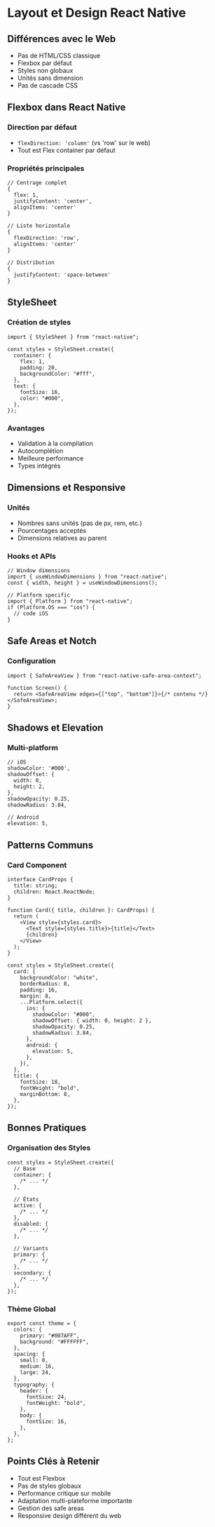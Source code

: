 # Layout et Design React Native

## Différences avec le Web

- Pas de HTML/CSS classique
- Flexbox par défaut
- Styles non globaux
- Unités sans dimension
- Pas de cascade CSS

## Flexbox dans React Native

### Direction par défaut

- `flexDirection: 'column'` (vs 'row' sur le web)
- Tout est Flex container par défaut

### Propriétés principales

```tsx
// Centrage complet
{
  flex: 1,
  justifyContent: 'center',
  alignItems: 'center'
}

// Liste horizontale
{
  flexDirection: 'row',
  alignItems: 'center'
}

// Distribution
{
  justifyContent: 'space-between'
}
```

## StyleSheet

### Création de styles

```tsx
import { StyleSheet } from "react-native";

const styles = StyleSheet.create({
  container: {
    flex: 1,
    padding: 20,
    backgroundColor: "#fff",
  },
  text: {
    fontSize: 16,
    color: "#000",
  },
});
```

### Avantages

- Validation à la compilation
- Autocomplétion
- Meilleure performance
- Types intégrés

## Dimensions et Responsive

### Unités

- Nombres sans unités (pas de px, rem, etc.)
- Pourcentages acceptés
- Dimensions relatives au parent

### Hooks et APIs

```tsx
// Window dimensions
import { useWindowDimensions } from "react-native";
const { width, height } = useWindowDimensions();

// Platform specific
import { Platform } from "react-native";
if (Platform.OS === "ios") {
  // code iOS
}
```

## Safe Areas et Notch

### Configuration

```tsx
import { SafeAreaView } from "react-native-safe-area-context";

function Screen() {
  return <SafeAreaView edges={["top", "bottom"]}>{/* contenu */}</SafeAreaView>;
}
```

## Shadows et Elevation

### Multi-platform

```tsx
// iOS
shadowColor: '#000',
shadowOffset: {
  width: 0,
  height: 2,
},
shadowOpacity: 0.25,
shadowRadius: 3.84,

// Android
elevation: 5,
```

## Patterns Communs

### Card Component

```tsx
interface CardProps {
  title: string;
  children: React.ReactNode;
}

function Card({ title, children }: CardProps) {
  return (
    <View style={styles.card}>
      <Text style={styles.title}>{title}</Text>
      {children}
    </View>
  );
}

const styles = StyleSheet.create({
  card: {
    backgroundColor: "white",
    borderRadius: 8,
    padding: 16,
    margin: 8,
    ...Platform.select({
      ios: {
        shadowColor: "#000",
        shadowOffset: { width: 0, height: 2 },
        shadowOpacity: 0.25,
        shadowRadius: 3.84,
      },
      android: {
        elevation: 5,
      },
    }),
  },
  title: {
    fontSize: 18,
    fontWeight: "bold",
    marginBottom: 8,
  },
});
```

## Bonnes Pratiques

### Organisation des Styles

```tsx
const styles = StyleSheet.create({
  // Base
  container: {
    /* ... */
  },

  // États
  active: {
    /* ... */
  },
  disabled: {
    /* ... */
  },

  // Variants
  primary: {
    /* ... */
  },
  secondary: {
    /* ... */
  },
});
```

### Thème Global

```tsx
export const theme = {
  colors: {
    primary: "#007AFF",
    background: "#FFFFFF",
  },
  spacing: {
    small: 8,
    medium: 16,
    large: 24,
  },
  typography: {
    header: {
      fontSize: 24,
      fontWeight: "bold",
    },
    body: {
      fontSize: 16,
    },
  },
};
```

## Points Clés à Retenir

- Tout est Flexbox
- Pas de styles globaux
- Performance critique sur mobile
- Adaptation multi-plateforme importante
- Gestion des safe areas
- Responsive design différent du web
